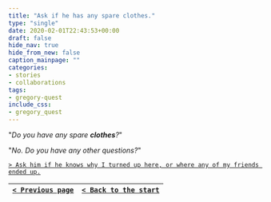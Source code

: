 ```yaml
---
title: "Ask if he has any spare clothes."
type: "single"
date: 2020-02-01T22:43:53+00:00
draft: false
hide_nav: true
hide_from_new: false
caption_mainpage: ""
categories:
- stories
- collaborations
tags:
- gregory-quest
include_css:
- gregory_quest
---
```


"*Do you have any spare **clothes**?*"

"*No. Do you have any other questions?*"

[``> Ask him if he knows why I turned up here, or where any of my friends ended up.``](../50)

|[``< Previous page``](../48)|[``< Back to the start``](../)|
|---|---|
